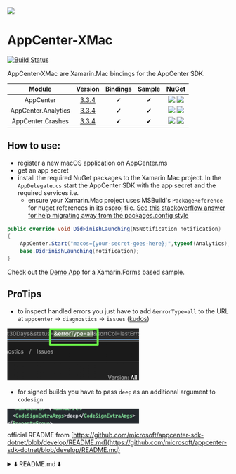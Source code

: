 <img src="https://raw.githubusercontent.com/nor0x/AppCenter-XMac/develop/art/Logo.svg?sanitize=true" width="100px" />

# AppCenter-XMac
[![Build Status](https://nor0x.visualstudio.com/AppCenter-XMac/_apis/build/status/nor0x.AppCenter-XMac?branchName=develop)](https://nor0x.visualstudio.com/AppCenter-XMac/_build/latest?definitionId=6&branchName=develop)


AppCenter-XMac are Xamarin.Mac bindings for the AppCenter SDK.

| Module      | Version | Bindings       | Sample | NuGet |
| :-------------: | :-------------: |:-------------:| :-----:| :-----:|
| AppCenter      | [3.3.4](https://github.com/microsoft/appcenter-sdk-apple/releases/tag/3.3.3) | ✔      |  ✔    |[![](https://img.shields.io/nuget/vpre/nor0x.AppCenter.svg)](https://nuget.org/packages/nor0x.AppCenter) [![](https://img.shields.io/nuget/dt/nor0x.AppCenter)](https://www.nuget.org/packages/nor0x.AppCenter)|
| AppCenter.Analytics| [3.3.4](https://github.com/microsoft/appcenter-sdk-apple/releases/tag/3.3.3)         | ✔      |  ✔| [![](https://img.shields.io/nuget/vpre/nor0x.AppCenter.Analytics.svg)](https://nuget.org/packages/nor0x.AppCenter.Analytics) [![](https://img.shields.io/nuget/dt/nor0x.AppCenter.Analytics)](https://www.nuget.org/packages/nor0x.AppCenter.Analytics)|
| AppCenter.Crashes| [3.3.4](https://github.com/microsoft/appcenter-sdk-apple/releases/tag/3.3.3)| ✔      |  ✔ |[![](https://img.shields.io/nuget/vpre/nor0x.AppCenter.Crashes.svg)](https://nuget.org/packages/nor0x.AppCenter.Crashes) [![](https://img.shields.io/nuget/dt/nor0x.AppCenter.Crashes)](https://www.nuget.org/packages/nor0x.AppCenter.Crashes)|

## How to use:
- register a new macOS application on AppCenter.ms
- get an app secret
- install the required NuGet packages to the Xamarin.Mac project. In the `AppDelegate.cs` start the AppCenter SDK with the app secret and the required services
i.e.
  - ensure your Xamarin.Mac project uses MSBuild's `PackageReference` for nuget references in its csproj file. [See this stackoverflow answer for help migrating away from the packages.config style](https://stackoverflow.com/a/49266856/7370867) 
```cs
public override void DidFinishLaunching(NSNotification notification)
{
    AppCenter.Start("macos={your-secret-goes-here};",typeof(Analytics), typeof(Crashes));
    base.DidFinishLaunching(notification);
}
```
Check out the [Demo App](https://github.com/nor0x/AppCenter-XMac/tree/develop/Apps/nor0x.Forms.Demo) for a Xamarin.Forms based sample.

## ProTips
- to inspect handled errors you just have to add `&errorType=all` to the URL at `appcenter` -> `diagnostics` -> `issues` ([kudos](https://github.com/microsoft/appcenter/issues/192#issuecomment-670703714))
<img src="https://raw.githubusercontent.com/nor0x/AppCenter-XMac/develop/ProTips/IMG_8102833.jpg" width="300px" />

- for signed builds you have to pass `deep` as an additional argument to `codesign`
<img src="https://raw.githubusercontent.com/nor0x/AppCenter-XMac/develop/ProTips/IMG_36183138.jpg" width="300px" />



official README from [https://github.com/microsoft/appcenter-sdk-dotnet/blob/develop/README.md](https://github.com/microsoft/appcenter-sdk-dotnet/blob/develop/README.md)
<details>
  <summary>⬇️ README.md ⬇️</summary>


[![GitHub Release](https://img.shields.io/github/release/microsoft/appcenter-sdk-dotnet.svg)](https://github.com/microsoft/appcenter-sdk-dotnet/releases/latest)
[![NuGet](https://img.shields.io/nuget/v/Microsoft.AppCenter.svg)](https://www.nuget.org/packages/Microsoft.AppCenter/)
[![license](https://img.shields.io/badge/license-MIT%20License-yellow.svg)](https://github.com/microsoft/appcenter-sdk-dotnet/blob/master/license.txt)

# Visual Studio App Center SDK for .NET

App Center is your continuous integration, delivery and learning solution for iOS, Android, and Windows apps.
Get faster release cycles, higher-quality apps, and the insights to build what users want.

The App Center SDK uses a modular architecture so you can use any or all of the following services:

1. **App Center Analytics**: App Center Analytics helps you understand user behavior and customer engagement to improve your app. The SDK automatically captures session count, device properties like model, OS version, etc. You can define your own custom events to measure things that matter to you. All the information captured is available in the App Center portal for you to analyze the data.

2. **App Center Crashes**: App Center Crashes will automatically generate a crash log every time your app crashes. The log is first written to the device's storage and when the user starts the app again, the crash report will be sent to App Center. Collecting crashes works for both beta and live apps, i.e. those submitted to the App Store. Crash logs contain valuable information for you to help fix the crash.

3. **App Center Distribute**: App Center Distribute will let your users install a new version of the app when you distribute it via the App Center. With a new version of the app available, the SDK will present an update dialog to the users to either download or postpone the new version. Once they choose to update, the SDK will start to update your application.
    > **Google Play considers the in-app update code as malicious behavior even if it isn’t used at runtime. Please use App Center Distribute Play instead before submitting your app to Google Play. Failure to not remove the in-app update code can lead to noncompliance and removal of the app from Google Play.**
    > See [Remove in-app updates for Google Play builds](https://docs.microsoft.com/en-us/appcenter/sdk/distribute/xamarin#remove-in-app-updates-for-google-play-builds) documentation for details.

4. **App Center Distribute Play**: App Center Distribute Play is stubbing the Distribute package's APIs to avoid Google Play rejecting the application for malicious behavior. It must be used only for build variants which are going to be published on Google Play.

5. **App Center Push**: App Center Push enables you to send push notifications to users of your app from the App Center portal. We use APNS for iOS apps, FCM for Android and WNS for UWP apps. You can also segment your user base based on a set of properties and send them targeted notifications.

## 1. Get started

It is super easy to use App Center. Have a look at our [get started documentation](https://docs.microsoft.com/en-us/appcenter/sdk/getting-started/xamarin) and onboard your app within minutes. Our [detailed documentation](https://docs.microsoft.com/en-us/appcenter/sdk/) is available as well.

## 2. Contributing

We are looking forward to your contributions via pull requests.

### 2.1 Code of Conduct

This project has adopted the [Microsoft Open Source Code of Conduct](https://opensource.microsoft.com/codeofconduct/). For more information see the [Code of Conduct FAQ](https://opensource.microsoft.com/codeofconduct/faq/) or contact [opencode@microsoft.com](mailto:opencode@microsoft.com) with any additional questions or comments.

### 2.2 Contributor License

You must sign a [Contributor License Agreement](https://cla.microsoft.com/) before submitting your pull request. To complete the Contributor License Agreement (CLA), you will need to submit a request via the [form](https://cla.microsoft.com/) and then electronically sign the CLA when you receive the email containing the link to the document. You need to sign the CLA only once to cover submission to any Microsoft OSS project. 

## 3. Contact

### 3.1 Support

App Center SDK support is provided directly within the App Center portal. Any time you need help, just log in to [App Center](https://appcenter.ms), then click the blue chat button in the lower-right corner of any page and our dedicated support team will respond to your questions and feedback. For additional information, see the [App Center Help Center](https://intercom.help/appcenter/getting-started/welcome-to-app-center-support).

### 3.2 Twitter

We're on Twitter as [@vsappcenter](https://www.twitter.com/vsappcenter).
</details>
